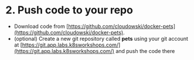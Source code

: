 # 2. Push code to your repo

* Download code from [https://github.com/cloudowski/docker-pets](https://github.com/cloudowski/docker-pets).
* (optional) Create a new git repository called **pets** using your git account at [https://git.app.labs.k8sworkshops.com/](https://git.app.labs.k8sworkshops.com/) and push the code there
